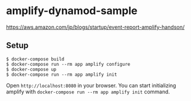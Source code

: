 # amplify-dynamod-sample

https://aws.amazon.com/jp/blogs/startup/event-report-amplify-handson/

## Setup

```
$ docker-compose build
$ docker-compose run --rm app amplify configure
$ docker-compose up
$ docker-compose run --rm app amplify init
```

Open `http://localhost:8080` in your browser.
You can start initializing amplify with `docker-compose run --rm app amplify init` command.
